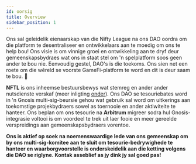 ```yaml
---
id: oorsig
title: Overview
sidebar_position: 1
---
```


Ons sal geleidelik eienaarskap van die Nifty League na ons DAO oordra om die platform te desentraliseer en ontwikkelaars aan te moedig om ons te help bou! Ons visie is om vinnige groei en ontwikkeling aan te dryf deur gemeenskapsbydraes wat ons in staat stel om 'n spelplatform soos geen ander te bou nie. Eenvoudig gestel, DAO's is die toekoms. Ons sien net een roete om die wêreld se voorste GameFi-platform te word en dit is deur saam te bou. 💜

**NFTL** is ons inheemse bestuursbewys wat stemreg en ander ander nutsdienste verskaf (meer inligting [onder](https://nifty-league.com/about#nftl)). Ons DAO se tesouriebates word in 'n Gnosis multi-sig-beursie gehou wat gebruik sal word om uitkerings aan toekomstige projekbydraers sowel as toernooie en ander aktiwiteite te hanteer. Ons beplan om ons tesourie na **Arbitrum** migreer sodra hul Gnosis-integrasie voltooi is om voordeel te trek uit laer fooie en meer gereelde verspreidings aan gemeenskapsbydraers vorentoe.

**Ons is aktief op soek na noemenswaardige lede van ons gemeenskap om by ons multi-sig-komitee aan te sluit om tesourie-bedrywighede te hanteer en waarborgvoorstelle is onderskeidelik aan die ketting volgens die DAO se riglyne. Kontak asseblief as jy dink jy sal goed pas!**
